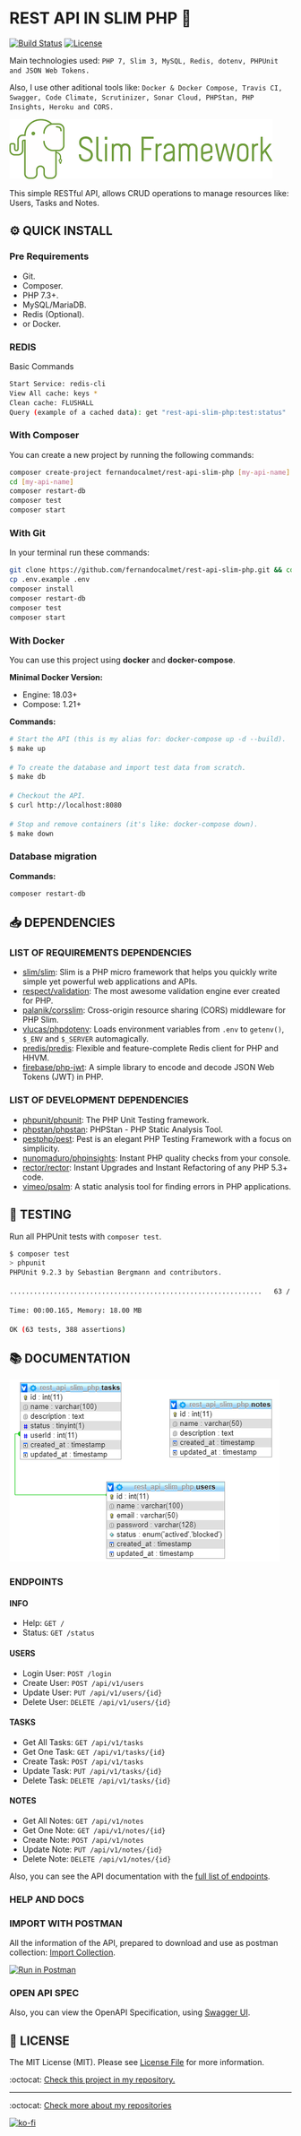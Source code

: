 # REST API IN SLIM PHP 🐘

[![Build Status](https://travis-ci.com/FernandoCalmet/rest-api-slim-php.svg?branch=master)](https://travis-ci.com/FernandoCalmet/rest-api-slim-php)
[![License](https://img.shields.io/github/license/fernandocalmet/rest-api-slim-php)](https://github.com/FernandoCalmet/rest-api-slim-php/blob/master/LICENSE.md)

Main technologies used: `PHP 7, Slim 3, MySQL, Redis, dotenv, PHPUnit and JSON Web Tokens.`

Also, I use other aditional tools like: `Docker & Docker Compose, Travis CI, Swagger, Code Climate, Scrutinizer, Sonar Cloud, PHPStan, PHP Insights, Heroku and CORS.`

![alt text](extras/img/slim-logo.png "Slim PHP micro framework")

This simple RESTful API, allows CRUD operations to manage resources like: Users, Tasks and Notes.

## :gear: QUICK INSTALL

### Pre Requirements

- Git.
- Composer.
- PHP 7.3+.
- MySQL/MariaDB.
- Redis (Optional).
- or Docker.

### REDIS

Basic Commands

```bash
Start Service: redis-cli
View All cache: keys *
Clean cache: FLUSHALL
Query (example of a cached data): get "rest-api-slim-php:test:status"
```

### With Composer

You can create a new project by running the following commands:

```bash
composer create-project fernandocalmet/rest-api-slim-php [my-api-name]
cd [my-api-name]
composer restart-db
composer test
composer start
```

### With Git

In your terminal run these commands:

```bash
git clone https://github.com/fernandocalmet/rest-api-slim-php.git && cd rest-api-slim-php
cp .env.example .env
composer install
composer restart-db
composer test
composer start
```

### With Docker

You can use this project using **docker** and **docker-compose**.

**Minimal Docker Version:**

- Engine: 18.03+
- Compose: 1.21+

**Commands:**

```bash
# Start the API (this is my alias for: docker-compose up -d --build).
$ make up

# To create the database and import test data from scratch.
$ make db

# Checkout the API.
$ curl http://localhost:8080

# Stop and remove containers (it's like: docker-compose down).
$ make down
```

### Database migration

**Commands:**

```bash
composer restart-db
```

## :inbox_tray: DEPENDENCIES

### LIST OF REQUIREMENTS DEPENDENCIES

- [slim/slim](https://github.com/slimphp/Slim): Slim is a PHP micro framework that helps you quickly write simple yet powerful web applications and APIs.
- [respect/validation](https://github.com/Respect/Validation): The most awesome validation engine ever created for PHP.
- [palanik/corsslim](https://github.com/palanik/CorsSlim): Cross-origin resource sharing (CORS) middleware for PHP Slim.
- [vlucas/phpdotenv](https://github.com/vlucas/phpdotenv): Loads environment variables from `.env` to `getenv()`, `$_ENV` and `$_SERVER` automagically.
- [predis/predis](https://github.com/nrk/predis/): Flexible and feature-complete Redis client for PHP and HHVM.
- [firebase/php-jwt](https://github.com/firebase/php-jwt): A simple library to encode and decode JSON Web Tokens (JWT) in PHP.

### LIST OF DEVELOPMENT DEPENDENCIES

- [phpunit/phpunit](https://github.com/sebastianbergmann/phpunit): The PHP Unit Testing framework.
- [phpstan/phpstan](https://github.com/phpstan/phpstan): PHPStan - PHP Static Analysis Tool.
- [pestphp/pest](https://github.com/pestphp/pest): Pest is an elegant PHP Testing Framework with a focus on simplicity.
- [nunomaduro/phpinsights](https://github.com/nunomaduro/phpinsights): Instant PHP quality checks from your console.
- [rector/rector](https://github.com/rectorphp/rector): Instant Upgrades and Instant Refactoring of any PHP 5.3+ code.
- [vimeo/psalm](https://github.com/vimeo/psalm): A static analysis tool for finding errors in PHP applications.

## :traffic_light: TESTING

Run all PHPUnit tests with `composer test`.

```bash
$ composer test
> phpunit
PHPUnit 9.2.3 by Sebastian Bergmann and contributors.

...............................................................   63 / 63 (100%)

Time: 00:00.165, Memory: 18.00 MB

OK (63 tests, 388 assertions)
```

## :books: DOCUMENTATION

![Database diagram](extras/img/database.png)

### ENDPOINTS

#### INFO

- Help: `GET /`
- Status: `GET /status`

#### USERS

- Login User: `POST /login`
- Create User: `POST /api/v1/users`
- Update User: `PUT /api/v1/users/{id}`
- Delete User: `DELETE /api/v1/users/{id}`

#### TASKS

- Get All Tasks: `GET /api/v1/tasks`
- Get One Task: `GET /api/v1/tasks/{id}`
- Create Task: `POST /api/v1/tasks`
- Update Task: `PUT /api/v1/tasks/{id}`
- Delete Task: `DELETE /api/v1/tasks/{id}`

#### NOTES

- Get All Notes: `GET /api/v1/notes`
- Get One Note: `GET /api/v1/notes/{id}`
- Create Note: `POST /api/v1/notes`
- Update Note: `PUT /api/v1/notes/{id}`
- Delete Note: `DELETE /api/v1/notes/{id}`

Also, you can see the API documentation with the [full list of endpoints](extras/docs/endpoints.md).

### HELP AND DOCS

### IMPORT WITH POSTMAN

All the information of the API, prepared to download and use as postman collection: [Import Collection](https://www.getpostman.com/collections/b2198065165c871332cc).

[![Run in Postman](https://run.pstmn.io/button.svg)](https://www.getpostman.com/collections/b2198065165c871332cc)

### OPEN API SPEC

Also, you can view the OpenAPI Specification, using [Swagger UI](https://rest-api-slim-php-sql.herokuapp.com/docs/index.html).

## :page_facing_up: LICENSE

The MIT License (MIT). Please see [License File](LICENSE.md) for more information.

:octocat: [Check this project in my repository.](https://github.com/FernandoCalmet/rest-api-slim-php)
  
---

:octocat: [Check more about my repositories](https://github.com/FernandoCalmet)

[![ko-fi](https://www.ko-fi.com/img/githubbutton_sm.svg)](https://ko-fi.com/T6T41JKMI)
